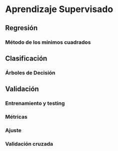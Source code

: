 # Aprendizaje Supervisado

## Regresión

### Método de los mínimos cuadrados

## Clasificación

### Árboles de Decisión

## Validación

### Entrenamiento y testing

### Métricas

### Ajuste

### Validación cruzada
